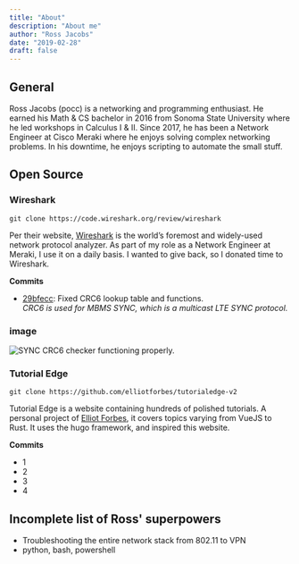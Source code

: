 ```yaml
---
title: "About"
description: "About me"
author: "Ross Jacobs"
date: "2019-02-28" 
draft: false
---
```


## General

Ross Jacobs (pocc) is a networking and programming enthusiast. He earned
his Math & CS bachelor in 2016 from Sonoma State University where he led
workshops in Calculus I & II. Since 2017, he has been a Network Engineer
at Cisco Meraki where he enjoys solving complex networking problems. In
his downtime, he enjoys scripting to automate the small stuff. 

## Open Source

### Wireshark
`git clone https://code.wireshark.org/review/wireshark`

Per their website, [Wireshark](https://www.wireshark.org/) is the
world’s foremost and widely-used network protocol analyzer. As part of
my role as a Network Engineer at Meraki, I use it on a daily basis. I
wanted to give back, so I donated time to Wireshark.


**Commits**

- [29bfecc](https://code.wireshark.org/review/#/c/31356/): Fixed CRC6
  lookup table and functions.  
  *CRC6 is used for MBMS SYNC, which is a
  multicast LTE SYNC protocol.*

### image 

<img src="https://dl.dropboxusercontent.com/s/kdiz1lnamjstrgd/sync_crc6_checker.webp" alt="SYNC CRC6 checker functioning properly." />

### Tutorial Edge
`git clone https://github.com/elliotforbes/tutorialedge-v2`

Tutorial Edge is a website containing hundreds of polished tutorials. A
personal project of [Elliot Forbes](https://twitter.com/Elliot_F), it
covers topics varying from VueJS to Rust. It uses the hugo framework, and inspired this website.

**Commits**

- 1 
- 2
- 3
- 4

## Incomplete list of Ross' superpowers
* Troubleshooting the entire network stack from 802.11 to VPN
* python, bash, powershell

